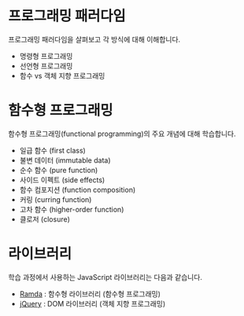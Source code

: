 # 프로그래밍 패러다임

프로그래밍 패러다임을 살펴보고 각 방식에 대해 이해합니다.

- 명령형 프로그래밍
- 선언형 프로그래밍
- 함수 vs 객체 지향 프로그래밍

# 함수형 프로그래밍

함수형 프로그래밍(functional programming)의 주요 개념에 대해 학습합니다.

- 일급 함수 (first class)
- 불변 데이터 (immutable data)
- 순수 함수 (pure function)
- 사이드 이펙트 (side effects)
- 함수 컴포지션 (function composition)
- 커링 (curring function)
- 고차 함수 (higher-order function)
- 클로저 (closure)

# 라이브러리

학습 과정에서 사용하는 JavaScript 라이브러리는 다음과 같습니다.

- [Ramda](https://ramdajs.com) : 함수형 라이브러리 (함수형 프로그래밍)
- [jQuery](https://jquery.com) : DOM 라이브러리 (객체 지향 프로그래밍)